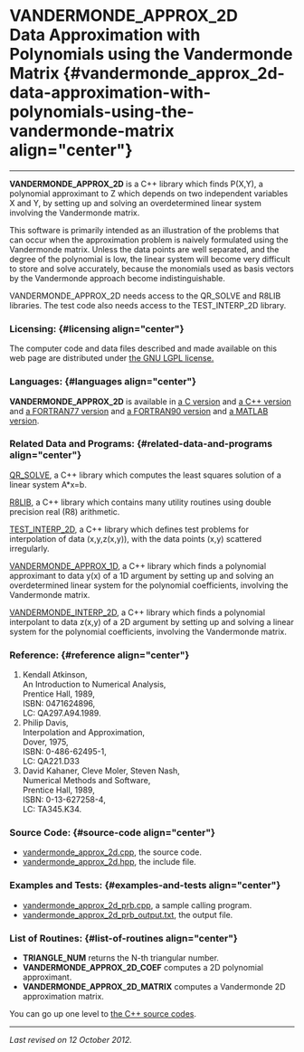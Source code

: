 VANDERMONDE\_APPROX\_2D\
Data Approximation with Polynomials using the Vandermonde Matrix {#vandermonde_approx_2d-data-approximation-with-polynomials-using-the-vandermonde-matrix align="center"}
================================================================

------------------------------------------------------------------------

**VANDERMONDE\_APPROX\_2D** is a C++ library which finds P(X,Y), a
polynomial approximant to Z which depends on two independent variables X
and Y, by setting up and solving an overdetermined linear system
involving the Vandermonde matrix.

This software is primarily intended as an illustration of the problems
that can occur when the approximation problem is naively formulated
using the Vandermonde matrix. Unless the data points are well separated,
and the degree of the polynomial is low, the linear system will become
very difficult to store and solve accurately, because the monomials used
as basis vectors by the Vandermonde approach become indistinguishable.

VANDERMONDE\_APPROX\_2D needs access to the QR\_SOLVE and R8LIB
libraries. The test code also needs access to the TEST\_INTERP\_2D
library.

### Licensing: {#licensing align="center"}

The computer code and data files described and made available on this
web page are distributed under [the GNU LGPL
license.](../../txt/gnu_lgpl.txt)

### Languages: {#languages align="center"}

**VANDERMONDE\_APPROX\_2D** is available in [a C
version](../../c_src/vandermonde_approx_2d/vandermonde_approx_2d.html)
and [a C++
version](../../cpp_src/vandermonde_approx_2d/vandermonde_approx_2d.html)
and [a FORTRAN77
version](../../f77_src/vandermonde_approx_2d/vandermonde_approx_2d.html)
and [a FORTRAN90
version](../../f_src/vandermonde_approx_2d/vandermonde_approx_2d.html)
and [a MATLAB
version](../../m_src/vandermonde_approx_2d/vandermonde_approx_2d.html).

### Related Data and Programs: {#related-data-and-programs align="center"}

[QR\_SOLVE](../../cpp_src/qr_solve/qr_solve.html), a C++ library which
computes the least squares solution of a linear system A\*x=b.

[R8LIB](../../cpp_src/r8lib/r8lib.html), a C++ library which contains
many utility routines using double precision real (R8) arithmetic.

[TEST\_INTERP\_2D](../../cpp_src/test_interp_2d/test_interp_2d.html), a
C++ library which defines test problems for interpolation of data
(x,y,z(x,y)), with the data points (x,y) scattered irregularly.

[VANDERMONDE\_APPROX\_1D](../../cpp_src/vandermonde_approx_1d/vandermonde_approx_1d.html),
a C++ library which finds a polynomial approximant to data y(x) of a 1D
argument by setting up and solving an overdetermined linear system for
the polynomial coefficients, involving the Vandermonde matrix.

[VANDERMONDE\_INTERP\_2D](../../cpp_src/vandermonde_interp_2d/vandermonde_interp_2d.html),
a C++ library which finds a polynomial interpolant to data z(x,y) of a
2D argument by setting up and solving a linear system for the polynomial
coefficients, involving the Vandermonde matrix.

### Reference: {#reference align="center"}

1.  Kendall Atkinson,\
    An Introduction to Numerical Analysis,\
    Prentice Hall, 1989,\
    ISBN: 0471624896,\
    LC: QA297.A94.1989.
2.  Philip Davis,\
    Interpolation and Approximation,\
    Dover, 1975,\
    ISBN: 0-486-62495-1,\
    LC: QA221.D33
3.  David Kahaner, Cleve Moler, Steven Nash,\
    Numerical Methods and Software,\
    Prentice Hall, 1989,\
    ISBN: 0-13-627258-4,\
    LC: TA345.K34.

### Source Code: {#source-code align="center"}

-   [vandermonde\_approx\_2d.cpp](vandermonde_approx_2d.cpp), the source
    code.
-   [vandermonde\_approx\_2d.hpp](vandermonde_approx_2d.hpp), the
    include file.

### Examples and Tests: {#examples-and-tests align="center"}

-   [vandermonde\_approx\_2d\_prb.cpp](vandermonde_approx_2d_prb.cpp), a
    sample calling program.
-   [vandermonde\_approx\_2d\_prb\_output.txt](vandermonde_approx_2d_prb_output.txt),
    the output file.

### List of Routines: {#list-of-routines align="center"}

-   **TRIANGLE\_NUM** returns the N-th triangular number.
-   **VANDERMONDE\_APPROX\_2D\_COEF** computes a 2D polynomial
    approximant.
-   **VANDERMONDE\_APPROX\_2D\_MATRIX** computes a Vandermonde 2D
    approximation matrix.

You can go up one level to [the C++ source codes](../cpp_src.html).

------------------------------------------------------------------------

*Last revised on 12 October 2012.*
